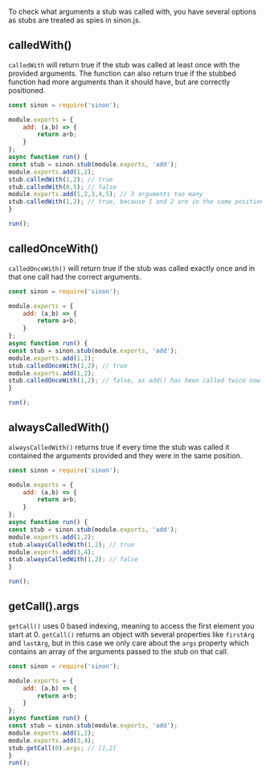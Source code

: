 To check what arguments a stub was called with, you have several options as stubs are treated as spies in sinon.js.


## calledWith()

`calledWith` will return true if the stub was called at least once with the provided arguments.
The function can also return true if the stubbed function had more arguments than it should have, but are correctly positioned.

```javascript
const sinon = require('sinon');

module.exports = {
    add: (a,b) => {
        return a+b;
    }
};
async function run() {
const stub = sinon.stub(module.exports, 'add');
module.exports.add(1,2);
stub.calledWith(1,2); // true
stub.calledWith(0,5); // false
module.exports.add(1,2,3,4,5); // 3 arguments too many
stub.calledWith(1,2); // true, because 1 and 2 are in the same position as the stub call
}

run();
```

## calledOnceWith()

`calledOnceWith()` will return true if the stub was called exactly once and in that one call had the correct arguments.

```javascript
const sinon = require('sinon');

module.exports = {
    add: (a,b) => {
        return a+b;
    }
};
async function run() {
const stub = sinon.stub(module.exports, 'add');
module.exports.add(1,2);
stub.calledOnceWith(1,2); // true
module.exports.add(1,2);
stub.calledOnceWith(1,2); // false, as add() has been called twice now.
}

run();
```

## alwaysCalledWith()

`alwaysCalledWith()` returns true if every time the stub was called it contained the arguments provided and they were in the same position.

```javascript
const sinon = require('sinon');

module.exports = {
    add: (a,b) => {
        return a+b;
    }
};
async function run() {
const stub = sinon.stub(module.exports, 'add');
module.exports.add(1,2);
stub.alwaysCalledWith(1,2); // true
module.exports.add(3,4);
stub.alwaysCalledWith(1,2); // false
}

run();
```

## getCall().args

`getCall()` uses 0 based indexing, meaning to access the first element you start at 0.
`getCall()` returns an object with several properties like `firstArg` and `lastArg`, but in this case we only care about the `args` property which contains an array of the arguments passed to the stub on that call.

```javascript
const sinon = require('sinon');

module.exports = {
    add: (a,b) => {
        return a+b;
    }
};
async function run() {
const stub = sinon.stub(module.exports, 'add');
module.exports.add(1,2);
module.exports.add(3,4);
stub.getCall(0).args; // [1,2]
}
run();
```
